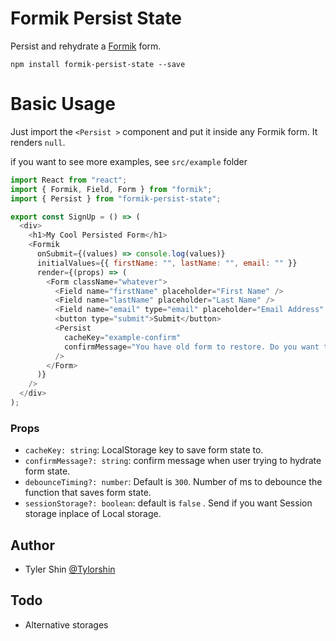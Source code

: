 # Formik Persist State

Persist and rehydrate a [Formik](https://github.com/jaredpalmer/formik) form.

```
npm install formik-persist-state --save
```

# Basic Usage

Just import the `<Persist >` component and put it inside any Formik form. It renders `null`.

if you want to see more examples, see `src/example` folder

```js
import React from "react";
import { Formik, Field, Form } from "formik";
import { Persist } from "formik-persist-state";

export const SignUp = () => (
  <div>
    <h1>My Cool Persisted Form</h1>
    <Formik
      onSubmit={(values) => console.log(values)}
      initialValues={{ firstName: "", lastName: "", email: "" }}
      render={(props) => (
        <Form className="whatever">
          <Field name="firstName" placeholder="First Name" />
          <Field name="lastName" placeholder="Last Name" />
          <Field name="email" type="email" placeholder="Email Address" />
          <button type="submit">Submit</button>
          <Persist
            cacheKey="example-confirm"
            confirmMessage="You have old form to restore. Do you want to restore the form?"
          />
        </Form>
      )}
    />
  </div>
);
```

### Props

- `cacheKey: string`: LocalStorage key to save form state to.
- `confirmMessage?: string`: confirm message when user trying to hydrate form state. 
- `debounceTiming?: number`: Default is `300`. Number of ms to debounce the function that saves form state.
- `sessionStorage?: boolean`: default is `false` . Send if you want Session storage inplace of Local storage.

## Author

- Tyler Shin [@Tylorshin](https://twitter.com/Tylorshin)

## Todo

- Alternative storages
